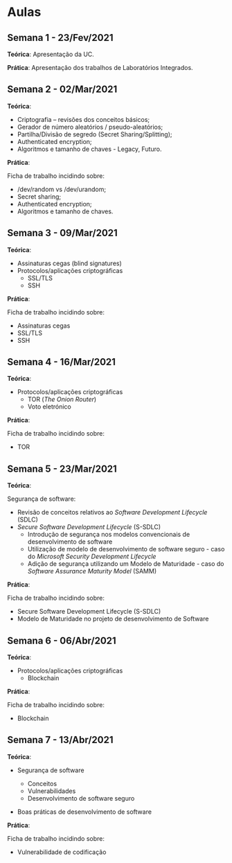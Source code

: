 # Aulas

## Semana 1 - 23/Fev/2021

**Teórica**: Apresentação da UC.

**Prática**: Apresentação dos trabalhos de Laboratórios Integrados.


## Semana 2 - 02/Mar/2021

**Teórica**:

-   Criptografia – revisões dos conceitos básicos;
-   Gerador de número aleatórios / pseudo-aleatórios;
-   Partilha/Divisão de segredo (Secret Sharing/Splitting);
-   Authenticated encryption;
-   Algoritmos e tamanho de chaves - Legacy, Futuro.

**Prática**:

Ficha de trabalho incidindo sobre:

-   /dev/random vs /dev/urandom;
-   Secret sharing;
-   Authenticated encryption;
-   Algoritmos e tamanho de chaves.

## Semana 3 - 09/Mar/2021


**Teórica**:

-   Assinaturas cegas (blind signatures)
-   Protocolos/aplicações criptográficas
    -   SSL/TLS
    -   SSH

**Prática**:

Ficha de trabalho incidindo sobre:

-   Assinaturas cegas
-   SSL/TLS
-   SSH


## Semana 4 - 16/Mar/2021


**Teórica**:

-   Protocolos/aplicações criptográficas
    -   TOR (_The Onion Router_)
    -   Voto eletrónico


**Prática**:

Ficha de trabalho incidindo sobre:

-   TOR


## Semana 5 - 23/Mar/2021

**Teórica**:

 Segurança de software:

  -   Revisão de conceitos relativos ao _Software Development Lifecycle_ (SDLC)
  -   _Secure Software Development Lifecycle_ (S-SDLC)
        - Introdução de segurança nos modelos convencionais de desenvolvimento de software
        - Utilização de modelo de desenvolvimento de software seguro - caso do _Microsoft Security Development Lifecycle_
        - Adição de segurança utilizando um Modelo de Maturidade - caso do _Software Assurance Maturity Model_ (SAMM)


**Prática**:

Ficha de trabalho incidindo sobre:

- Secure Software Development Lifecycle (S-SDLC)
- Modelo de Maturidade no projeto de desenvolvimento de Software

## Semana 6 - 06/Abr/2021

**Teórica**:

- Protocolos/aplicações criptográficas
    - Blockchain


**Prática**:

Ficha de trabalho incidindo sobre:

- Blockchain


## Semana 7 - 13/Abr/2021

**Teórica**:

-   Segurança de software
    -   Conceitos
    -   Vulnerabilidades
    -   Desenvolvimento de software seguro

- Boas práticas de desenvolvimento de software

**Prática**:

Ficha de trabalho incidindo sobre:

-   Vulnerabilidade de codificação


